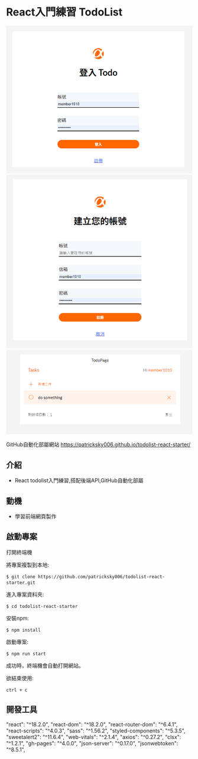 # React入門練習 TodoList
![image](https://github.com/patricksky006/todolist-react-starter/blob/main/printscreen/login.png)
![image](https://github.com/patricksky006/todolist-react-starter/blob/main/printscreen/register.png)
![image](https://github.com/patricksky006/todolist-react-starter/blob/main/printscreen/index.png)

GitHub自動化部屬網站
https://patricksky006.github.io/todolist-react-starter/

## 介紹

- React todolist入門練習,搭配後端API,GitHub自動化部屬

## 動機
- 學習前端網頁製作

## 啟動專案 
打開終端機

將專案複製到本地:
```
$ git clone https://github.com/patricksky006/todolist-react-starter.git
```
進入專案資料夾:
```
$ cd todolist-react-starter
```
安裝npm:
```
$ npm install
```
啟動專案:
```
$ npm run start
```
成功時，終端機會自動打開網站。

欲結束使用:
```
ctrl + c
```
## 開發工具
"react": "^18.2.0",
"react-dom": "^18.2.0",
"react-router-dom": "^6.4.1",
"react-scripts": "^4.0.3",
"sass": "^1.56.2",
"styled-components": "^5.3.5",
"sweetalert2": "^11.6.4",
"web-vitals": "^2.1.4",
"axios": "^0.27.2",
"clsx": "^1.2.1",
"gh-pages": "^4.0.0",
"json-server": "^0.17.0",
"jsonwebtoken": "^8.5.1",





